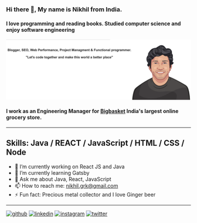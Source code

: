### Hi there 👋, My name is Nikhil from India.
#### I love programming and reading books. Studied computer science and enjoy software engineering
![I love programming and reading books. Studied computer science and enjoy software engineering](https://github.com/nikhilkesari/nikhilkesari/blob/master/Screenshot%202021-02-05%20at%2013.51.12.png)
#### I work as an **Engineering Manager** for [Bigbasket](https://www.bigbasket.com) India's largest online grocery store.
***
## Skills: Java / REACT / JavaScript / HTML / CSS / Node

- 🔭 I’m currently working on React JS and Java 
- 🌱 I’m currently learning Gatsby 
- 💬 Ask me about Java, React, JavaScript 
- 📫 How to reach me: nikhil.grk@gmail.com 
- ⚡ Fun fact: Precious metal collector and I love Ginger beer 
***
[<img src='https://cdn.jsdelivr.net/npm/simple-icons@3.0.1/icons/github.svg' alt='github' height='40'>](https://github.com/nikhilkesari)  [<img src='https://cdn.jsdelivr.net/npm/simple-icons@3.0.1/icons/linkedin.svg' alt='linkedin' height='40'>](https://www.linkedin.com/in/nikhilkesari)  [<img src='https://cdn.jsdelivr.net/npm/simple-icons@3.0.1/icons/instagram.svg' alt='instagram' height='40'>](https://www.instagram.com/nikhilkesari)  [<img src='https://cdn.jsdelivr.net/npm/simple-icons@3.0.1/icons/twitter.svg' alt='twitter' height='40'>](https://twitter.com/nixnoxiusm)  

